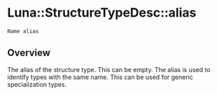 # Luna::StructureTypeDesc::alias

```c++
Name alias
```

## Overview
The alias of the structure type. This can be empty. The alias is used to identify types with the same name. This can be used for generic specialization types. 


